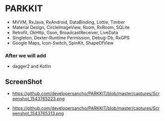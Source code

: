 # PARKKIT

* MVVM, RxJava, RxAndroid, DataBinding, Lottie, Timber
* Material Design, CircleImageView, Room, RxRoom, SQLite
* Retrofit, OkHttp, Gson, BroadcastReceiver, LiveData
* Singleton, Dexter-Runtime Permission, Debug-Db, RxGPS
* Google Maps, Icon-Switch, SpinKit, ShapeOfView

### After we will add 
* dagger2 and Kotlin

## ScreenShot
* https://github.com/developersancho/PARKKIT/blob/master/captures/Screenshot_1543765223.png

* https://github.com/developersancho/PARKKIT/blob/master/captures/Screenshot_1543765313.png
